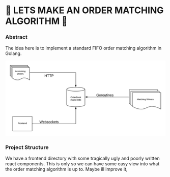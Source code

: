 # :woozy_face: LETS MAKE AN ORDER MATCHING ALGORITHM :woozy_face:

### Abstract
The idea here is to implement a standard FIFO order matching algorithm in Golang. 
<p align="center">
  <img src="readme_assets/Order Matching.png" alt="accessibility text">
</p>


### Project Structure
We have a frontend directory with some tragically ugly and poorly written react components. This is only so we can have some easy view into what the order matching algorithm is up to. Maybe ill improve it, 


